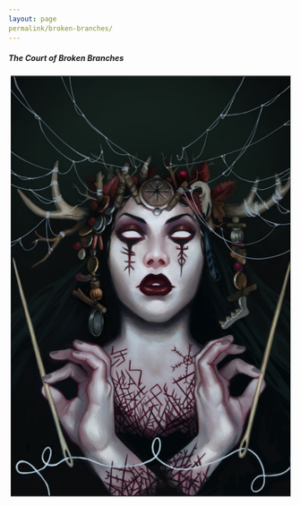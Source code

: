```yaml
---
layout: page
permalink/broken-branches/
---
```


##### The Court of Broken Branches

<img align="right" width=500px src="/images/Lady-of-Broken-Branches.png">
